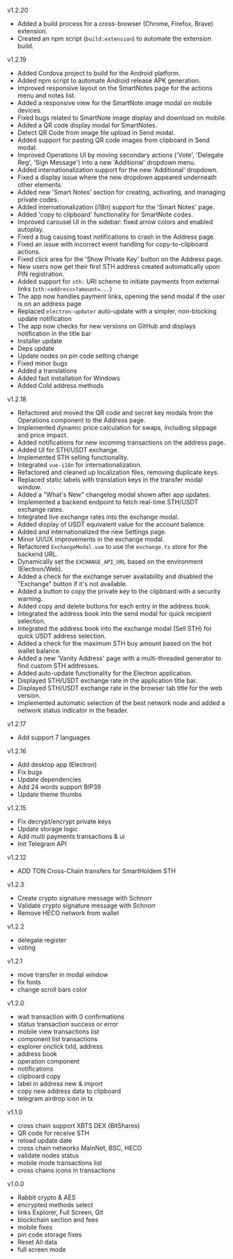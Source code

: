 v1.2.20
- Added a build process for a cross-browser (Chrome, Firefox, Brave) extension.
- Created an npm script (`build:extension`) to automate the extension build.


v1.2.19
- Added Cordova project to build for the Android platform.
- Added npm script to automate Android release APK generation.
- Improved responsive layout on the SmartNotes page for the actions menu and notes list.
- Added a responsive view for the SmartNote image modal on mobile devices.
- Fixed bugs related to SmartNote image display and download on mobile.
- Added a QR code display modal for SmartNotes.
- Detect QR Code from image file upload in Send modal.
- Added support for pasting QR code images from clipboard in Send modal.
- Improved Operations UI by moving secondary actions ('Vote', 'Delegate Reg', 'Sign Message') into a new 'Additional' dropdown menu.
- Added internationalization support for the new 'Additional' dropdown.
- Fixed a display issue where the new dropdown appeared underneath other elements.
- Added new 'Smart Notes' section for creating, activating, and managing private codes.
- Added internationalization (i18n) support for the 'Smart Notes' page.
- Added 'copy to clipboard' functionality for SmartNote codes.
- Improved carousel UI in the sidebar: fixed arrow colors and enabled autoplay.
- Fixed a bug causing toast notifications to crash in the Address page.
- Fixed an issue with incorrect event handling for copy-to-clipboard actions.
- Fixed click area for the 'Show Private Key' button on the Address page.
- New users now get their first STH address created automatically upon PIN registration.
- Added support for `sth:` URI scheme to initiate payments from external links (`sth:<address>?amount=...`)
- The app now handles payment links, opening the send modal if the user is on an address page
- Replaced `electron-updater` auto-update with a simpler, non-blocking update notification
- The app now checks for new versions on GitHub and displays notification in the title bar
- Installer update
- Deps update
- Update nodes on pin code setting change
- Fixed minor bugs
- Added a translations
- Added fast installation for Windows
- Added Cold address methods

v1.2.18
- Refactored and moved the QR code and secret key modals from the Operations component to the Address page.
- Implemented dynamic price calculation for swaps, including slippage and price impact.
- Added notifications for new incoming transactions on the address page.
- Added UI for STH/USDT exchange.
- Implemented STH selling functionality.
- Integrated `vue-i18n` for internationalization.
- Refactored and cleaned up localization files, removing duplicate keys.
- Replaced static labels with translation keys in the transfer modal window.
- Added a "What's New" changelog modal shown after app updates.
- Implemented a backend endpoint to fetch real-time STH/USDT exchange rates.
- Integrated live exchange rates into the exchange modal.
- Added display of USDT equivalent value for the account balance.
- Added and internationalized the new Settings page.
- Minor UI/UX improvements in the exchange modal.
- Refactored `ExchangeModal.vue` to use the `exchange.ts` store for the backend URL.
- Dynamically set the `EXCHANGE_API_URL` based on the environment (Electron/Web).
- Added a check for the exchange server availability and disabled the "Exchange" button if it's not available.
- Added a button to copy the private key to the clipboard with a security warning.
- Added copy and delete buttons for each entry in the address book.
- Integrated the address book into the send modal for quick recipient selection.
- Integrated the address book into the exchange modal (Sell STH) for quick USDT address selection.
- Added a check for the maximum STH buy amount based on the hot wallet balance.
- Added a new 'Vanity Address' page with a multi-threaded generator to find custom STH addresses.
- Added auto-update functionality for the Electron application.
- Displayed STH/USDT exchange rate in the application title bar.
- Displayed STH/USDT exchange rate in the browser tab title for the web version.
- Implemented automatic selection of the best network node and added a network status indicator in the header.

v1.2.17
- Add support 7 languages

v1.2.16
- Add desktop app (Electron)
- Fix bugs
- Update dependencies
- Add 24 words support BIP39 
- Update theme thumbs

v1.2.15
- Fix decrypt/encrypt private keys
- Update storage logic
- Add multi payments transactions & ui
- Init Telegram API

v1.2.12
- ADD TON Cross-Chain transfers for SmartHoldem STH

v1.2.3
- Create crypto signature message with Schnorr
- Validate crypto signature message with Schnorr
- Remove HECO network from wallet

v1.2.2
- delegate register
- voting

v1.2.1
- move transfer in modal window
- fix fonts
- change scroll bars color

v1.2.0
- wait transaction with 0 confirmations
- status transaction success or error
- mobile view transactions list
- component list transactions
- explorer onclick txId, address
- address book
- operation component
- notifications
- clipboard copy
- label in address new & import
- copy new address data to clipboard
- telegram airdrop icon in tx

v1.1.0
- cross chain support XBTS DEX (BitShares) 
- QR code for receive STH
- reload update date
- cross chain networks MainNet, BSC, HECO
- validate nodes status
- mobile mode transactions list
- cross chains icons in transactions

v1.0.0

- Rabbit crypto & AES
- encrypted methods select
- links Explorer, Full Screen, Git 
- blockchain section and fees
- mobile fixes
- pin code storage fixes
- Reset All data
- full screen mode

